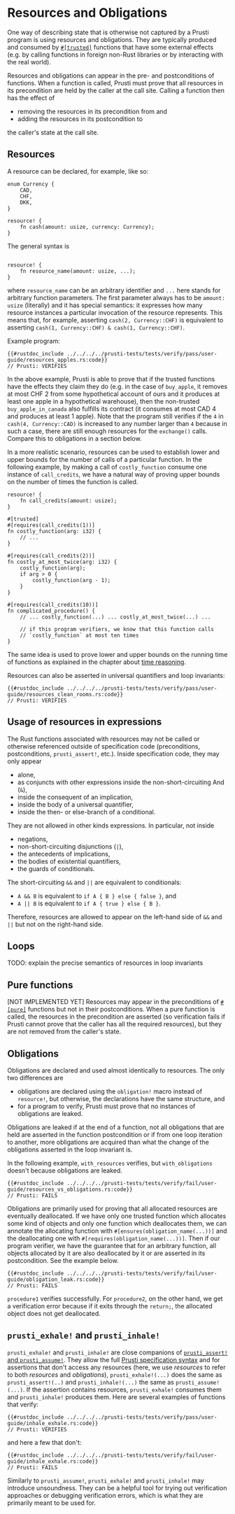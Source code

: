 # Resources and Obligations

One way of describing state that is otherwise not captured by a Prusti program is using resources and obligations. They are typically produced and consumed by [`#[trusted]`](trusted.md) functions that have some external effects (e.g. by calling functions in foreign non-Rust libraries or by interacting with the real world).

Resources and obligations can appear in the pre- and postconditions of functions. When a function is called, Prusti must prove that all resources in its precondition are held by the caller at the call site. Calling a function then has the effect of
- removing the resources in its precondition from and
- adding the resources in its postcondition to

the caller's state at the call site.

## Resources

A resource can be declared, for example, like so:

```rust,noplaypen,ignore
enum Currency {
    CAD,
    CHF,
    DKK,
}

resource! {
    fn cash(amount: usize, currency: Currency);
}
```

The general syntax is

```rust,noplaypen,ignore

resource! {
    fn resource_name(amount: usize, ...);
}
```

where `resource_name` can be an arbitrary identifier and `...` here stands for arbitrary function parameters. The first parameter always has to be `amount: usize` (literally) and it has special semantics: it expresses how many resource instances a particular invocation of the resource represents. This means that, for example, asserting `cash(2, Currency::CHF)` is equivalent to asserting `cash(1, Currency::CHF) & cash(1, Currency::CHF)`.

Example program:

```rust,noplaypen
{{#rustdoc_include ../../../../prusti-tests/tests/verify/pass/user-guide/resources_apples.rs:code}}
// Prusti: VERIFIES
```

In the above example, Prusti is able to prove that if the trusted functions have the effects they claim they do (e.g. in the case of `buy_apple`, it removes at most CHF 2 from some hypothetical account of ours and it produces at least one apple in a hypothetical warehouse), then the non-trusted `buy_apple_in_canada` also fulfills its contract (it consumes at most CAD 4 and produces at least 1 apple). Note that the program still verifies if the `4` in `cash(4, Currency::CAD)` is increased to any number larger than `4` because in such a case, there are still enough resources for the `exchange()` calls. Compare this to obligations in a section below.

In a more realistic scenario, resources can be used to establish lower and upper bounds for the number of calls of a particular function. In the following example, by making a call of `costly_function` consume one instance of `call_credits`, we have a natural way of proving upper bounds on the number of times the function is called.

```rust,noplaypen,ignore
resource! {
    fn call_credits(amount: usize);
}

#[trusted]
#[requires(call_credits(1))]
fn costly_function(arg: i32) {
    // ...
}

#[requires(call_credits(2))]
fn costly_at_most_twice(arg: i32) {
    costly_function(arg);
    if arg > 0 {
        costly_function(arg - 1);
    }
}

#[requires(call_credits(10))]
fn complicated_procedure() {
    // ... costly_function(...) ... costly_at_most_twice(...) ...

    // if this program verifiers, we know that this function calls
    // `costly_function` at most ten times
}
```

The same idea is used to prove lower and upper bounds on the running time of functions as explained in the chapter about [time reasoning](time_reasoning.md).

Resources can also be asserted in universal quantifiers and loop invariants:

```rust,noplaypen
{{#rustdoc_include ../../../../prusti-tests/tests/verify/pass/user-guide/resources_clean_rooms.rs:code}}
// Prusti: VERIFIES
```

## Usage of resources in expressions

The Rust functions associated with resources may not be called or otherwise referenced outside of specification code (preconditions, postconditions, `prusti_assert!`, etc.). Inside specification code, they may only appear
- alone,
- as conjuncts with other expressions inside the non-short-circuiting And (`&`),
- inside the consequent of an implication,
- inside the body of a universal quantifier,
- inside the then- or else-branch of a conditional.

They are not allowed in other kinds expressions. In particular, not inside
- negations,
- non-short-circuiting disjunctions (`|`),
- the antecedents of implications,
- the bodies of existential quantifiers,
- the guards of conditionals.

The short-circuiting `&&` and `||` are equivalent to conditionals:
- `A && B` is equivalent to `if A { B } else { false }`, and
- `A || B` is equivalent to `if A { true } else { B }`.

Therefore, resources are allowed to appear on the left-hand side of `&&` and `||` but not on the right-hand side.

## Loops
TODO: explain the precise semantics of resources in loop invariants

## Pure functions
[NOT IMPLEMENTED YET] Resources may appear in the preconditions of [`#[pure]`](pure.md) functions but not in their postconditions. When a pure function is called, the resources in the precondition are asserted (so verification fails if Prusti cannot prove that the caller has all the required resources), but they are not removed from the caller's state.

## Obligations

Obligations are declared and used almost identically to resources. The only two differences are

* obligations are declared using the `obligation!` macro instead of `resource!`, but otherwise, the declarations have the same structure, and
* for a program to verify, Prusti must prove that no instances of obligations are leaked.

Obligations are leaked if at the end of a function, not all obligations that are held are asserted in the function postcondition or if from one loop iteration to another, more obligations are acquired than what the change of the obligations asserted in the loop invariant is.

In the following example, `with_resources` verifies, but `with_obligations` doesn't because obligations are leaked.

```rust,noplaypen
{{#rustdoc_include ../../../../prusti-tests/tests/verify/fail/user-guide/resources_vs_obligations.rs:code}}
// Prusti: FAILS
```

Obligations are primarily used for proving that all allocated resources are eventually deallocated. If we have only one trusted function which allocates some kind of objects and only one function which deallocates them, we can annotate the allocating function with `#[ensures(obligation_name(...))]` and the deallocating one with `#[requires(obligation_name(...))]`. Then if our program verifier, we have the guarantee that for an arbitrary function, all objects allocated by it are also deallocated by it or are asserted in its postcondition. See the example below.

```rust,noplaypen
{{#rustdoc_include ../../../../prusti-tests/tests/verify/fail/user-guide/obligation_leak.rs:code}}
// Prusti: FAILS
```

`procedure1` verifies successfully. For `procedure2`, on the other hand, we get a verification error because if it exits through the `return;`, the allocated object does not get deallocated.

## `prusti_exhale!` and `prusti_inhale!`

`prusti_exhale!` and `prusti_inhale!` are close companions of [`prusti_assert!` and `prusti_assume!`](assert_refute_assume.md). They allow the full [Prusti specification syntax](../syntax.md) and for assertions that don't access any resources (here, we use _resources_ to refer to both _resources_ and _obligations_), `prusti_exhale!(...)` does the same as `prusti_assert!(..)` and `prusti_inhale!(...)` the same as `prusti_assume!(...)`. If the assertion contains resources, `prusti_exhale!` consumes them and `prusti_inhale!` produces them. Here are several examples of functions that verify:

```rust,noplaypen
{{#rustdoc_include ../../../../prusti-tests/tests/verify/pass/user-guide/inhale_exhale.rs:code}}
// Prusti: VERIFIES
```

and here a few that don't:

```rust,noplaypen
{{#rustdoc_include ../../../../prusti-tests/tests/verify/fail/user-guide/inhale_exhale.rs:code}}
// Prusti: FAILS
```

Similarly to `prusti_assume!`, `prusti_exhale!` and `prusti_inhale!` may introduce unsoundness. They can be a helpful tool for trying out verification approaches or debugging verification errors, which is what they are primarily meant to be used for.
